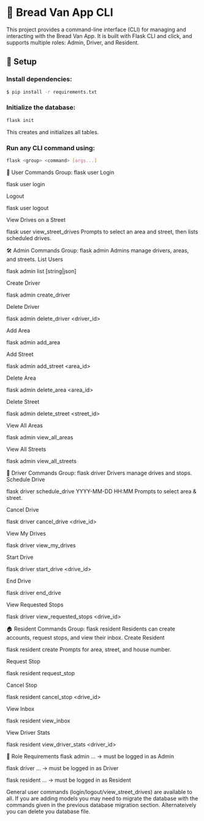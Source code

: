 # 🍞 Bread Van App CLI
This project provides a command-line interface (CLI) for managing and interacting with the Bread Van App.
 It is built with Flask CLI and click, and supports multiple roles: Admin, Driver, and Resident.

## 🚀 Setup
### Install dependencies:
```bash
$ pip install -r requirements.txt
```

### Initialize the database:
```bash
flask init
```
This creates and initializes all tables.

### Run any CLI command using:
```bash
flask <group> <command> [args...]
```


👤 User Commands
Group: flask user
Login

 flask user login <username> <password>


Logout

 flask user logout


View Drives on a Street

 flask user view_street_drives
 Prompts to select an area and street, then lists scheduled drives.



🛠️ Admin Commands
Group: flask admin
Admins manage drivers, areas, and streets.
List Users

 flask admin list [string|json]


Create Driver

 flask admin create_driver <username> <password>


Delete Driver

 flask admin delete_driver <driver_id>


Add Area

 flask admin add_area <name>


Add Street

 flask admin add_street <area_id> <name>


Delete Area

 flask admin delete_area <area_id>


Delete Street

 flask admin delete_street <street_id>


View All Areas

 flask admin view_all_areas


View All Streets

 flask admin view_all_streets



🚐 Driver Commands
Group: flask driver
Drivers manage drives and stops.
Schedule Drive

 flask driver schedule_drive YYYY-MM-DD HH:MM
 Prompts to select area & street.


Cancel Drive

 flask driver cancel_drive <drive_id>


View My Drives

 flask driver view_my_drives


Start Drive

 flask driver start_drive <drive_id>


End Drive

 flask driver end_drive


View Requested Stops

 flask driver view_requested_stops <drive_id>



🏠 Resident Commands
Group: flask resident
Residents can create accounts, request stops, and view their inbox.
Create Resident

 flask resident create <username> <password>
 Prompts for area, street, and house number.


Request Stop

 flask resident request_stop


Cancel Stop

 flask resident cancel_stop <drive_id>


View Inbox

 flask resident view_inbox


View Driver Stats

 flask resident view_driver_stats <driver_id>



🔑 Role Requirements
flask admin ... → must be logged in as Admin


flask driver ... → must be logged in as Driver


flask resident ... → must be logged in as Resident


General user commands (login/logout/view_street_drives) are available to all.
If you are adding models you may need to migrate the database with the commands given in the previous database migration section. Alternateively you can delete you database file.
